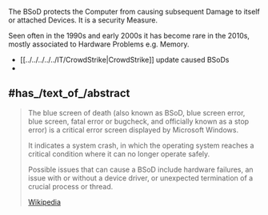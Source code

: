 

The BSoD protects the Computer from causing subsequent Damage to itself or attached Devices. 
It is a security Measure. 

Seen often in the 1990s and early 2000s it has become rare in the 2010s, mostly associated to Hardware Problems e.g. Memory. 
- [[../../../../../IT/CrowdStrike|CrowdStrike]] update caused BSoDs 
- 

## #has_/text_of_/abstract 

> The blue screen of death (also known as BSoD, blue screen error, 
> blue screen, fatal error or bugcheck, and officially known as a stop error) 
> is a critical error screen displayed by Microsoft Windows. 
> 
> It indicates a system crash, in which the operating system reaches a critical condition 
> where it can no longer operate safely.
>
> Possible issues that can cause a BSoD include hardware failures, 
> an issue with or without a device driver, or unexpected termination of a crucial process or thread.
>
> [Wikipedia](https://en.wikipedia.org/wiki/Blue%20screen%20of%20death)
